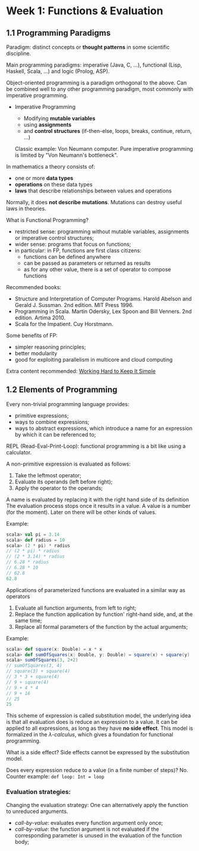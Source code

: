 # Week 1: Functions & Evaluation

## 1.1 Programming Paradigms
Paradigm: distinct concepts or **thought patterns** in some scientific discipline.

Main programming paradigms: imperative (Java, C, ...), functional (Lisp, Haskell, Scala, ...) and logic (Prolog, ASP).

Object-oriented programming is a paradigm orthogonal to the above. 
Can be combined well to any other programming paradigm, most commonly with imperative programming. 

* Imperative Programming
    * Modifying **mutable variables** 
    * using **assignments**
    * and **control structures** (if-then-else, loops, breaks, continue, return, ...)
    
    Classic example: Von Neumann computer. Pure imperative programming is limited by "Von Neumann's bottleneck".
    
In mathematics a theory consists of:
* one or more **data types**
* **operations** on these data types
* **laws** that describe relationships between values and operations

Normally, it does **not describe mutations**. Mutations can destroy useful laws in theories.

What is Functional Programming?
* restricted sense: programming without mutable variables, assignments or imperative control structures;
* wider sense: programs that focus on functions;
* in particular: in FP, functions are first class citizens:
    * functions can be defined anywhere
    * can be passed as parameters or returned as results
    * as for any other value, there is a set of operator to compose functions
    
Recommended books:
* Structure and Interpretation of Computer Programs. 
Harold Abelson and Gerald J. Sussman. 2nd edition. MIT Press 1996.
* Programming in Scala. Martin Odersky, Lex Spoon and Bill Venners. 2nd edition. Artima 2010.
* Scala for the Impatient. Cuy Horstmann.

Some benefits of FP:
* simpler reasoning principles;
* better modularity
* good for exploiting parallelism in multicore and cloud computing

Extra content recommended: [Working Hard to Keep It Simple](/docs/working_hard_to_keep_it_simple.md)

## 1.2 Elements of Programming

Every non-trivial programming language provides:
* primitive expressions;
* ways to combine expressions;
* ways to abstract expressions, which introduce a name for an expression by which it can be referenced to;

REPL (Read-Eval-Print-Loop): functional programming is a bit like using a calculator.

A non-primitive expression is evaluated as follows:
1. Take the leftmost operator;
2. Evaluate its operands (left before right);
3. Apply the operator to the operands;

A name is evaluated by replacing it with the right hand side of its definition
The evaluation process stops once it results in a value.
A value is a number (for the moment). Later on there will be other kinds of values.

Example:
```scala
scala> val pi = 3.14
scala> def radius = 10
scala> (2 * pi) * radius
// (2 * pi) * radius
// (2 * 3.14) * radius
// 6.28 * radius
// 6.28 * 10
// 62.8
62.8
```

Applications of parameterized functions are evaluated in a similar way as operators
1. Evaluate all function arguments, from left to right;
2. Replace the function application by function' right-hand side, and, at the same time;
3. Replace all formal parameters of the function by the actual arguments;

Example:
```scala
scala> def square(x: Double) = x * x
scala> def sumOfSquares(x: Double, y: Double) = square(x) + square(y)
scala> sumOfSquares(3, 2+2)
// sumOfSquares(3, 4)
// square(3) + square(4)
// 3 * 3 + square(4)
// 9 + square(4)
// 9 + 4 * 4
// 9 + 16
// 25
25
```

This scheme of expression is called substitution model, the underlying idea is that all evaluation does is reduce an expression to a value.
It can be applied to all expressions, as long as they have **no side effect**.
This model is formalized in the *λ-calculus*, which gives a foundation for functional programming.

What is a side effect? Side effects cannot be expressed by the substitution model.

Does every expression reduce to a value (in a finite number of steps)? No. Counter example: `def loop: Int = loop`  

### Evaluation strategies:
Changing the evaluation strategy: One can alternatively apply the function to unreduced arguments.

* *call-by-value*: evaluates every function argument only once;
* *call-by-value*: the function argument is not evaluated if the corresponding parameter is unused in the evaluation of the function body;